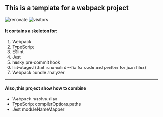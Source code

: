 ## This is a template for a webpack project
![renovate](https://badges.renovateapi.com/github/yoavain/webpack-playground) ![visitors](https://visitor-badge.glitch.me/badge?page_id=yoavain.webpack-playground)

#### It contains a skeleton for:
1. Webpack
2. TypeScript
3. ESlint
4. Jest
5. husky pre-commit hook
6. lint-staged (that runs eslint --fix for code and prettier for json files)
7. Webpack bundle analyzer

---

#### Also, this project show how to combine
* Webpack resolve.alias
* TypeScript compilerOptions.paths
* Jest moduleNameMapper

